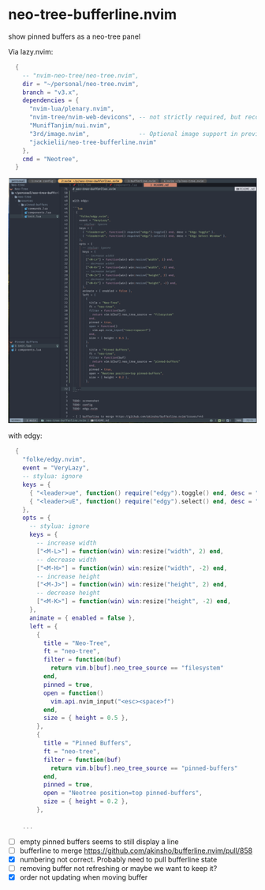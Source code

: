 # neo-tree-bufferline.nvim

show pinned buffers as a neo-tree panel

Via lazy.nvim:

```lua
  {
    -- "nvim-neo-tree/neo-tree.nvim",
    dir = "~/personal/neo-tree.nvim",
    branch = "v3.x",
    dependencies = {
      "nvim-lua/plenary.nvim",
      "nvim-tree/nvim-web-devicons", -- not strictly required, but recommended
      "MunifTanjim/nui.nvim",
      "3rd/image.nvim",              -- Optional image support in preview window: See `# Preview Mode` for more information
      "jackielii/neo-tree-bufferline.nvim"
    },
    cmd = "Neotree",
  }
```

![image](./screenshot.png "screenshot")

with edgy:

```lua
  {
    "folke/edgy.nvim",
    event = "VeryLazy",
    -- stylua: ignore
    keys = {
      { "<leader>ue", function() require("edgy").toggle() end, desc = "Edgy Toggle" },
      { "<leader>uE", function() require("edgy").select() end, desc = "Edgy Select Window" },
    },
    opts = {
      -- stylua: ignore
      keys = {
        -- increase width
        ["<M-L>"] = function(win) win:resize("width", 2) end,
        -- decrease width
        ["<M-H>"] = function(win) win:resize("width", -2) end,
        -- increase height
        ["<M-J>"] = function(win) win:resize("height", 2) end,
        -- decrease height
        ["<M-K>"] = function(win) win:resize("height", -2) end,
      },
      animate = { enabled = false },
      left = {
        {
          title = "Neo-Tree",
          ft = "neo-tree",
          filter = function(buf)
            return vim.b[buf].neo_tree_source == "filesystem"
          end,
          pinned = true,
          open = function()
            vim.api.nvim_input("<esc><space>f")
          end,
          size = { height = 0.5 },
        },
        {
          title = "Pinned Buffers",
          ft = "neo-tree",
          filter = function(buf)
            return vim.b[buf].neo_tree_source == "pinned-buffers"
          end,
          pinned = true,
          open = "Neotree position=top pinned-buffers",
          size = { height = 0.2 },
        },

	...
```

- [ ] empty pinned buffers seems to still display a line
- [ ] bufferline to merge https://github.com/akinsho/bufferline.nvim/pull/858
- [x] numbering not correct. Probably need to pull bufferline state
- [ ] removing buffer not refreshing or maybe we want to keep it?
- [x] order not updating when moving buffer
